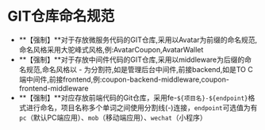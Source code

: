 # GIT仓库命名规范

- **【强制】**对于存放微服务代码的GIT仓库,采用以Avatar为前缀的命名规范,命名风格采用大驼峰式风格,例:AvatarCoupon,AvatarWallet
- **【强制】**对于存放中间件代码的GIT仓库,采用以middleware为后缀的命名规范,命名风格以 - 为分割符,如是管理后台中间件,前接backend,如是TO C端中间件,前接frontend,例:coupon-backend-middleware,coupon-frontend-middleware
- **【强制】**对应存放前端代码的Git仓库，采用fe-`${项目名}-${endpoint}`格式进行命名，项目名称多个单词之间使用分割线(-)连接，`endpoint`可选值为有`pc`（默认PC端应用）、`mob`（移动端应用）、`wechat`（小程序）